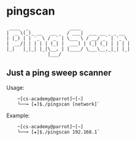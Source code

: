 # pingscan
	 ____  _               ____ 
	|  _ \(_)_ __   __ _  / ___|  ___ __ _ _ __ 
	| |_) | | `_ \ / _` | \___ \ / __/ _` | '_ \ 
	|  __/| | | | | (_| |  ___) | (_| (_| | | | |
	|_|   |_|_| |_|\__, | |____/ \___\__,_|_| |_|
	               |___/


## Just a ping sweep scanner

Usage: 	

		─[cs-academy@parrot]─[~]
		└──╼ [★]$./pingscan [network]`

Example:

		─[cs-academy@parrot]─[~]
		└──╼ [★]$./pingscan 192.168.1`
